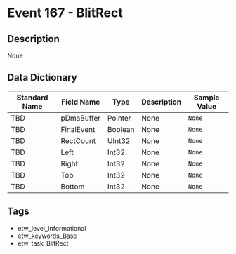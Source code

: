 # Event 167 - BlitRect

## Description
None

## Data Dictionary
|Standard Name|Field Name|Type|Description|Sample Value|
|---|---|---|---|---|
|TBD|pDmaBuffer|Pointer|None|`None`|
|TBD|FinalEvent|Boolean|None|`None`|
|TBD|RectCount|UInt32|None|`None`|
|TBD|Left|Int32|None|`None`|
|TBD|Right|Int32|None|`None`|
|TBD|Top|Int32|None|`None`|
|TBD|Bottom|Int32|None|`None`|

## Tags
* etw_level_Informational
* etw_keywords_Base
* etw_task_BlitRect